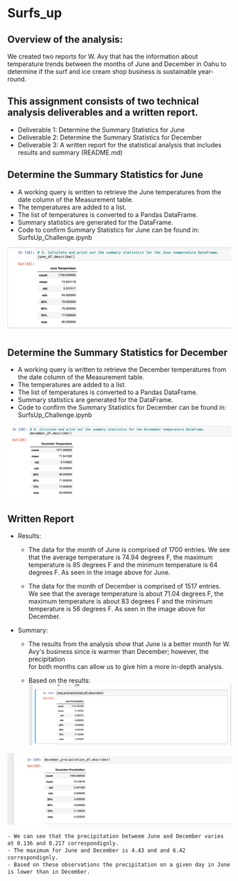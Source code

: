 # Surfs_up

## Overview of the analysis: 
We created two reports for W. Avy that has the information about temperature trends between the months of June and December in Oahu to determine if the surf and ice cream shop business is sustainable year-round. 

## This assignment consists of two technical analysis deliverables and a written report. 
* Deliverable 1: Determine the Summary Statistics for June
* Deliverable 2: Determine the Summary Statistics for December
* Deliverable 3: A written report for the statistical analysis that includes results and summary (README.md)

## Determine the Summary Statistics for June 
* A working query is written to retrieve the June temperatures from the date column of the Measurement table.
* The temperatures are added to a list. 
* The list of temperatures is converted to a Pandas DataFrame. 
* Summary statistics are generated for the DataFrame. 
* Code to confirm  Summary Statistics for June can be found in: SurfsUp_Challenge.ipynb

![June%20Temperature](https://github.com/cbrito3/surfs_up/blob/main/June%20Temperature.png?raw=true![image])

## Determine the Summary Statistics for December
* A working query is written to retrieve the December temperatures from the date column of the Measurement table.
* The temperatures are added to a list. 
* The list of temperatures is converted to a Pandas DataFrame. 
* Summary statistics are generated for the DataFrame. 
* Code to confirm the Summary Statistics for December can be found in: SurfsUp_Challenge.ipynb

![December%20Temperature](https://github.com/cbrito3/surfs_up/blob/main/December%20Temperature.png)

## Written Report
* Results: 
    - The data for the month of June is comprised of 1700 entries. We see that the average temperature is 74.94 degrees F, the maximum temperature is 
      85 degrees F and the minimum temperature is 64 degrees F. As seen in the image above for June.


    - The data for the month of December  is comprised of 1517 entries. We see that the average temperature is about 71.04 degrees F, the maximum 
      temperature is about 83 degrees F and the minimum temperature is 56 degrees F. As seen in the image above for December.

* Summary: 

    - The results from the analysis show that June is a better month for W. Avy's business since is warmer than December; however, the precipitation  
      for both months can allow us to give him a more in-depth analysis.  

    - Based on the results:
![June%20Precipitation](https://github.com/cbrito3/surfs_up/blob/main/June%20Precipitation.png?raw=true)

![December%20Precipitation](https://github.com/cbrito3/surfs_up/blob/main/December%20Precipitation.png)


    - We can see that the precipitation betweem June and December varies at 0.136 and 0.217 correspondignly. 
    - The maximum for June and December is 4.43 and and 6.42 correspondignly.
    - Based on these observations the precipitation on a given day in June is lower than in December. 




